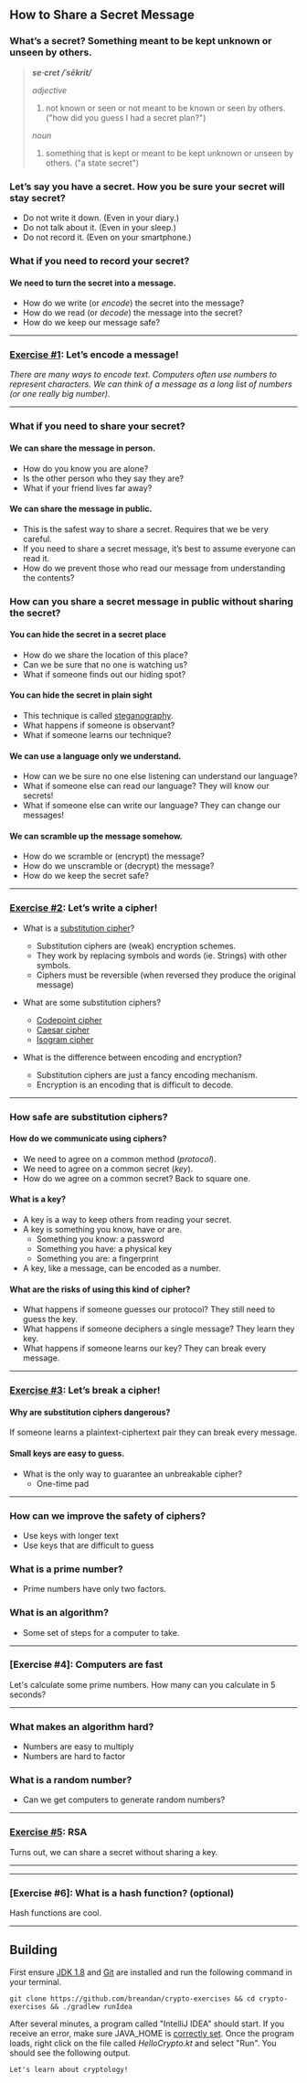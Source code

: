 ## How to Share a Secret Message

### What’s a secret? Something meant to be kept unknown or unseen by others.

> ***se·cret /ˈsēkrit/***
>
> *adjective*
>
> 1. not known or seen or not meant to be known or seen by others. ("how did you guess I had a secret plan?")
>
> *noun*
>
> 1. something that is kept or meant to be kept unknown or unseen by others. ("a state secret")

### Let’s say you have a secret. How you be sure your secret will stay secret?

* Do not write it down. (Even in your diary.)
* Do not talk about it. (Even in your sleep.)
* Do not record it. (Even on your smartphone.)

### What if you need to record your secret?

#### We need to turn the secret into a message.

* How do we write (or *encode*) the secret into the message?
* How do we read (or *decode*) the message into the secret?
* How do we keep our message safe?

---
### [Exercise #1](/src/main/kotlin/exercises/4_StringExercise.kt): Let’s encode a message!

*There are many ways to encode text.
Computers often use numbers to represent characters.
We can think of a message as a long list of numbers (or one really big number).*

---

### What if you need to share your secret?

#### We can share the message in person.

* How do you know you are alone?
* Is the other person who they say they are?
* What if your friend lives far away?

#### We can share the message in public.

* This is the safest way to share a secret. Requires that we be very careful.
* If you need to share a secret message, it’s best to assume everyone can read it.
* How do we prevent those who read our message from understanding the contents?

### How can you share a secret message in public without sharing the secret?

#### You can hide the secret in a secret place

  * How do we share the location of this place?
  * Can we be sure that no one is watching us?
  * What if someone finds out our hiding spot?

#### You can hide the secret in plain sight
  * This technique is called [steganography](https://en.wikipedia.org/wiki/Steganography).
  * What happens if someone is observant?
  * What if someone learns our technique?

#### We can use a language only we understand.
  * How can we be sure no one else listening can understand our language?
  * What if someone else can read our language? They will know our secrets!
  * What if someone else can write our language? They can change our messages!

#### We can scramble up the message somehow.
  * How do we scramble or (encrypt) the message?
  * How do we unscramble or (decrypt) the message?
  * How do we keep the secret safe?

---
### [Exercise #2](/src/main/kotlin/exercises/1_SimpleCiper.kt): Let’s write a cipher!

* What is a [substitution cipher](https://en.wikipedia.org/wiki/Substitution_cipher)?
  * Substitution ciphers are (weak) encryption schemes.
  * They work by replacing symbols and words (ie. Strings) with other symbols.
  * Ciphers must be reversible (when reversed they produce the original message)

* What are some substitution ciphers?
  * [Codepoint cipher](/src/main/kotlin/ciphers/4A_CodePointCipher.kt)
  * [Caesar cipher](/src/main/kotlin/exercises/3_CaesarCipher.kt)
  * [Isogram cipher](/src/main/kotlin/ciphers/3B_IsogramCipher.kt)

* What is the difference between encoding and encryption?
  * Substitution ciphers are just a fancy encoding mechanism.
  * Encryption is an encoding that is difficult to decode.

---

### How safe are substitution ciphers?

#### How do we communicate using ciphers?
* We need to agree on a common method (*protocol*).
* We need to agree on a common secret (*key*).
* How do we agree on a common secret? Back to square one.

#### What is a key?

* A key is a way to keep others from reading your secret.
* A key is something you know, have or are.
  * Something you know: a password
  * Something you have: a physical key
  * Something you are: a fingerprint
* A key, like a message, can be encoded as a number.

#### What are the risks of using this kind of cipher?
* What happens if someone guesses our protocol? They still need to guess the key.
* What happens if someone deciphers a single message? They learn they key.
* What happens if someone learns our key? They can break every message.

---
### [Exercise #3](/src/main/kotlin/exercises/3_CipherBreaker.kt): Let’s break a cipher!
#### Why are substitution ciphers dangerous?
If someone learns a plaintext-ciphertext pair they can break every message.

#### Small keys are easy to guess.

* What is the only way to guarantee an unbreakable cipher?
  * One-time pad

---

### How can we improve the safety of ciphers?

* Use keys with longer text
* Use keys that are difficult to guess

### What is a prime number?

* Prime numbers have only two factors.

### What is an algorithm?

* Some set of steps for a computer to take.

---
### [Exercise #4]: Computers are fast

Let's calculate some prime numbers. How many can you calculate in 5 seconds?

---

### What makes an algorithm hard?

* Numbers are easy to multiply
* Numbers are hard to factor

### What is a random number?

* Can we get computers to generate random numbers?

---
### [Exercise #5](/src/main/kotlin/exercises/6_RSA.kt): RSA

Turns out, we can share a secret without sharing a key.

---

---
### [Exercise #6]: What is a hash function? (optional)

Hash functions are cool.

---

## Building

First ensure [JDK 1.8](http://www.oracle.com/technetwork/java/javase/downloads/jdk8-downloads-2133151.html) and [Git](https://git-scm.com/book/en/v2/Getting-Started-Installing-Git) are installed and run the following command in your terminal.

```
git clone https://github.com/breandan/crypto-exercises && cd crypto-exercises && ./gradlew runIdea
```

After several minutes, a program called "IntelliJ IDEA" should start. If you receive an error, make sure JAVA_HOME is [correctly set](https://docs.oracle.com/cd/E19182-01/820-7851/inst_cli_jdk_javahome_t/). Once the program loads, right click on the file called *HelloCrypto.kt* and select "Run". You should see the following output.

```
Let's learn about cryptology!
```